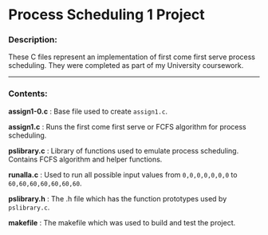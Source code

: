 # Process Scheduling 1 Project
### Description:
These C files represent an implementation of first come first serve process scheduling.
They were completed as part of my University coursework.

***

### Contents:

 **assign1-0.c** : Base file used to create `assign1.c`.
 
 **assign1.c** : Runs the first come first serve or FCFS algorithm for process scheduling.
 
 **pslibrary.c** : Library of functions used to emulate process scheduling. Contains FCFS algorithm and helper functions.
 
 **runalla.c** : Used to run all possible input values from `0,0,0,0,0,0,0` to `60,60,60,60,60,60,60`.
 
 **pslibrary.h** : The .h file which has the function prototypes used by `pslibrary.c`.
 
 **makefile** : The makefile which was used to build and test the project.
